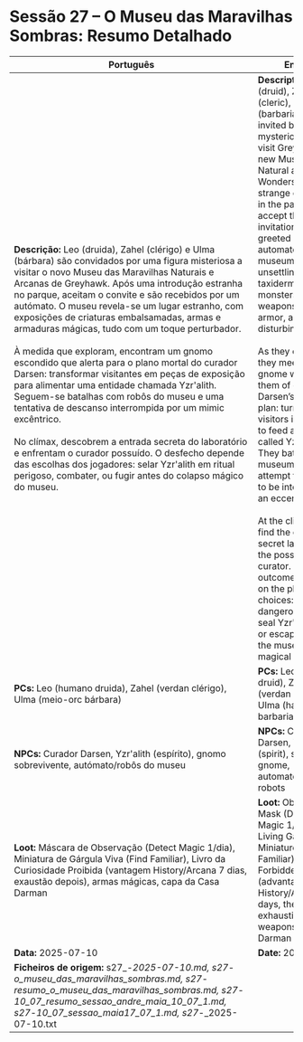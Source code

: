 # Sessão 27 – O Museu das Maravilhas Sombras: Resumo Detalhado

| Português | English |
|-----------|---------|
| **Descrição:** Leo (druida), Zahel (clérigo) e Ulma (bárbara) são convidados por uma figura misteriosa a visitar o novo Museu das Maravilhas Naturais e Arcanas de Greyhawk. Após uma introdução estranha no parque, aceitam o convite e são recebidos por um autómato. O museu revela-se um lugar estranho, com exposições de criaturas embalsamadas, armas e armaduras mágicas, tudo com um toque perturbador.<br><br>À medida que exploram, encontram um gnomo escondido que alerta para o plano mortal do curador Darsen: transformar visitantes em peças de exposição para alimentar uma entidade chamada Yzr'alith. Seguem-se batalhas com robôs do museu e uma tentativa de descanso interrompida por um mimic excêntrico.<br><br>No clímax, descobrem a entrada secreta do laboratório e enfrentam o curador possuído. O desfecho depende das escolhas dos jogadores: selar Yzr'alith em ritual perigoso, combater, ou fugir antes do colapso mágico do museu.<br> | **Description:** Leo (druid), Zahel (cleric), and Ulma (barbarian) are invited by a mysterious figure to visit Greyhawk’s new Museum of Natural and Arcane Wonders. After a strange encounter in the park, they accept the invitation and are greeted by an automaton. The museum is unsettling, with taxidermized monsters, magical weapons and armor, all with a disturbing twist.<br><br>As they explore, they meet a hidden gnome who warns them of curator Darsen’s deadly plan: turning visitors into exhibits to feed an entity called Yzr'alith. They battle museum robots and attempt to rest, only to be interrupted by an eccentric mimic.<br><br>At the climax, they find the curator’s secret lab and face the possessed curator. The outcome depends on the players’ choices: perform a dangerous ritual to seal Yzr'alith, fight, or escape before the museum’s magical collapse.<br> |
| **PCs:** Leo (humano druida), Zahel (verdan clérigo), Ulma (meio-orc bárbara) | **PCs:** Leo (human druid), Zahel (verdan cleric), Ulma (half-orc barbarian) |
| **NPCs:** Curador Darsen, Yzr'alith (espírito), gnomo sobrevivente, autómato/robôs do museu | **NPCs:** Curator Darsen, Yzr'alith (spirit), surviving gnome, automaton/museum robots |
| **Loot:** Máscara de Observação (Detect Magic 1/dia), Miniatura de Gárgula Viva (Find Familiar), Livro da Curiosidade Proibida (vantagem History/Arcana 7 dias, exaustão depois), armas mágicas, capa da Casa Darman | **Loot:** Observation Mask (Detect Magic 1/day), Living Gargoyle Miniature (Find Familiar), Book of Forbidden Curiosity (advantage History/Arcana 7 days, then exhaustion), magic weapons, House Darman cloak |
| **Data:** 2025-07-10 | **Date:** 2025-07-10 |
| **Ficheiros de origem:** s27_-_2025-07-10.md, s27_-_o_museu_das_maravilhas_sombras.md, s27_-_resumo_o_museu_das_maravilhas_sombras.md, s27_-_10_07_resumo_sessao_andre_maia_10_07_1.md, s27_-_10_07_sessao_maia17_07_1.md, s27_-_2025-07-10.txt |
